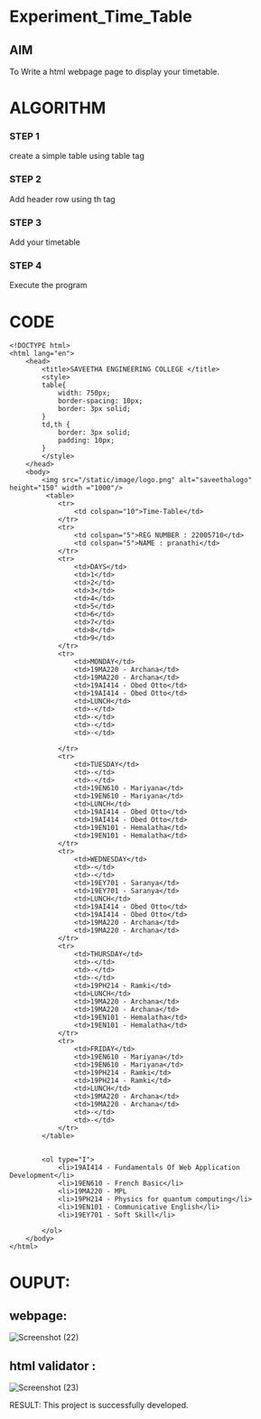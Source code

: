 # Experiment_Time_Table

## AIM
To Write a html webpage page to display your timetable.

# ALGORITHM
### STEP 1
create a simple table using table tag
### STEP 2
Add header row using th tag
### STEP 3
Add your timetable
### STEP 4
Execute the program

# CODE
```
<!DOCTYPE html>
<html lang="en">
    <head>
        <title>SAVEETHA ENGINEERING COLLEGE </title>
        <style>
        table{
            width: 750px;
            border-spacing: 10px;
            border: 3px solid;
        }
        td,th {
            border: 3px solid;
            padding: 10px;
        }
        </style>
    </head>
    <body>
        <img src="/static/image/logo.png" alt="saveethalogo" height="150" width ="1000"/>
         <table>
            <tr>
                <td colspan="10">Time-Table</td>
            </tr>
            <tr>
                <td colspan="5">REG NUMBER : 22005710</td>
                <td colspan="5">NAME : pranathi</td>
            </tr>
            <tr>
                <td>DAYS</td>
                <td>1</td>
                <td>2</td>
                <td>3</td>
                <td>4</td>
                <td>5</td>
                <td>6</td>
                <td>7</td>
                <td>8</td>
                <td>9</td>   
            </tr>
            <tr>
                <td>MONDAY</td>
                <td>19MA220 - Archana</td>
                <td>19MA220 - Archana</td>
                <td>19AI414 - Obed Otto</td>
                <td>19AI414 - Obed Otto</td>
                <td>LUNCH</td>
                <td>-</td>
                <td>-</td>
                <td>-</td>
                <td>-</td>
                
            </tr>
            <tr>
                <td>TUESDAY</td>
                <td>-</td>
                <td>-</td>
                <td>19EN610 - Mariyana</td>
                <td>19EN610 - Mariyana</td>
                <td>LUNCH</td>
                <td>19AI414 - Obed Otto</td>
                <td>19AI414 - Obed Otto</td>
                <td>19EN101 - Hemalatha</td>
                <td>19EN101 - Hemalatha</td>
            </tr>
            <tr>
                <td>WEDNESDAY</td>
                <td>-</td>
                <td>-</td>
                <td>19EY701 - Saranya</td>
                <td>19EY701 - Saranya</td>
                <td>LUNCH</td>
                <td>19AI414 - Obed Otto</td>
                <td>19AI414 - Obed Otto</td>
                <td>19MA220 - Archana</td>
                <td>19MA220 - Archana</td>
            </tr>
            <tr>
                <td>THURSDAY</td>
                <td>-</td>
                <td>-</td>
                <td>-</td>
                <td>19PH214 - Ramki</td>
                <td>LUNCH</td>
                <td>19MA220 - Archana</td>
                <td>19MA220 - Archana</td>
                <td>19EN101 - Hemalatha</td>
                <td>19EN101 - Hemalatha</td>
            </tr>
            <tr>
                <td>FRIDAY</td>
                <td>19EN610 - Mariyana</td>
                <td>19EN610 - Mariyana</td>
                <td>19PH214 - Ramki</td>
                <td>19PH214 - Ramki</td>
                <td>LUNCH</td>
                <td>19MA220 - Archana</td>
                <td>19MA220 - Archana</td>
                <td>-</td>
                <td>-</td>
            </tr>
        </table>


        <ol type="I">
            <li>19AI414 - Fundamentals Of Web Application Development</li>
            <li>19EN610 - French Basic</li>
            <li>19MA220 - MPL
            <li>19PH214 - Physics for quantum computing</li>
            <li>19EN101 - Communicative English</li>
            <li>19EY701 - Soft Skill</li>

        </ol>
    </body>
</html>
```
# OUPUT:
## webpage:

![Screenshot (22)](https://user-images.githubusercontent.com/118343610/213188982-3a682548-69ed-4464-a1ac-795fc05e4af1.png)

## html validator :

![Screenshot (23)](https://user-images.githubusercontent.com/118343610/213189025-bf809fb8-f85c-43df-9b5e-dd70cfc321a6.png)

RESULT:
This project is successfully developed.
